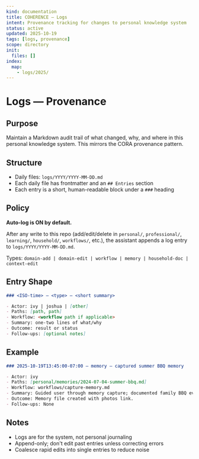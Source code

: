 ```yaml
---
kind: documentation
title: COHERENCE — Logs
intent: Provenance tracking for changes to personal knowledge system
status: active
updated: 2025-10-19
tags: [logs, provenance]
scope: directory
init:
  files: []
index:
  map:
    - logs/2025/
---
```


# Logs — Provenance

## Purpose
Maintain a Markdown audit trail of what changed, why, and where in this personal knowledge system. This mirrors the CORA provenance pattern.

## Structure
- Daily files: `logs/YYYY/YYYY-MM-DD.md`
- Each daily file has frontmatter and an `## Entries` section
- Each entry is a short, human-readable block under a `###` heading

## Policy
**Auto-log is ON by default.**

After any write to this repo (add/edit/delete in `personal/`, `professional/`, `learning/`, `household/`, `workflows/`, etc.), the assistant appends a log entry to `logs/YYYY/YYYY-MM-DD.md`.

Types: `domain-add | domain-edit | workflow | memory | household-doc | context-edit`

## Entry Shape

```markdown
### <ISO-time> — <type> — <short summary>

- Actor: ivy | joshua | [other]
- Paths: [path, path]
- Workflow: <workflow path if applicable>
- Summary: one-two lines of what/why
- Outcome: result or status
- Follow-ups: [optional notes]
```

## Example

```markdown
### 2025-10-19T13:45:00-07:00 — memory — captured summer BBQ memory

- Actor: ivy
- Paths: [personal/memories/2024-07-04-summer-bbq.md]
- Workflow: workflows/capture-memory.md
- Summary: Guided user through memory capture; documented family BBQ event.
- Outcome: Memory file created with photos link.
- Follow-ups: None
```

## Notes
- Logs are for the system, not personal journaling
- Append-only; don't edit past entries unless correcting errors
- Coalesce rapid edits into single entries to reduce noise
